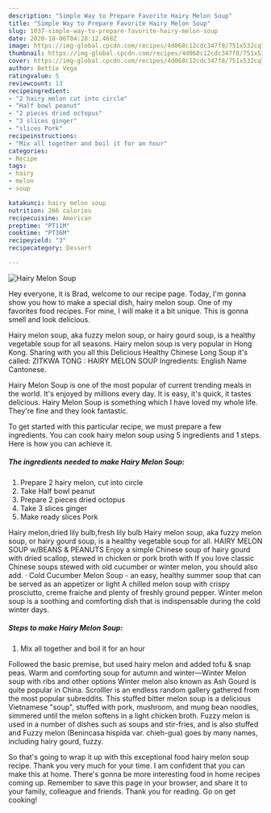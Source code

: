 ```yaml
---
description: "Simple Way to Prepare Favorite Hairy Melon Soup"
title: "Simple Way to Prepare Favorite Hairy Melon Soup"
slug: 1037-simple-way-to-prepare-favorite-hairy-melon-soup
date: 2020-10-06T04:28:12.468Z
image: https://img-global.cpcdn.com/recipes/4d068c12cdc347f8/751x532cq70/hairy-melon-soup-recipe-main-photo.jpg
thumbnail: https://img-global.cpcdn.com/recipes/4d068c12cdc347f8/751x532cq70/hairy-melon-soup-recipe-main-photo.jpg
cover: https://img-global.cpcdn.com/recipes/4d068c12cdc347f8/751x532cq70/hairy-melon-soup-recipe-main-photo.jpg
author: Bettie Vega
ratingvalue: 5
reviewcount: 13
recipeingredient:
- "2 hairy melon cut into circle"
- "Half bowl peanut"
- "2 pieces dried octopus"
- "3 slices ginger"
- "slices Pork"
recipeinstructions:
- "Mix all together and boil it for an hour"
categories:
- Recipe
tags:
- hairy
- melon
- soup

katakunci: hairy melon soup 
nutrition: 266 calories
recipecuisine: American
preptime: "PT11M"
cooktime: "PT36M"
recipeyield: "3"
recipecategory: Dessert

---
```



![Hairy Melon Soup](https://img-global.cpcdn.com/recipes/4d068c12cdc347f8/751x532cq70/hairy-melon-soup-recipe-main-photo.jpg)

Hey everyone, it is Brad, welcome to our recipe page. Today, I'm gonna show you how to make a special dish, hairy melon soup. One of my favorites food recipes. For mine, I will make it a bit unique. This is gonna smell and look delicious.

Hairy melon soup, aka fuzzy melon soup, or hairy gourd soup, is a healthy vegetable soup for all seasons. Hairy melon soup is very popular in Hong Kong. Sharing with you all this Delicious Healthy Chinese Long Soup it&#39;s called: ZITKWA TONG : HAIRY MELON SOUP Ingredients: English Name Cantonese.

Hairy Melon Soup is one of the most popular of current trending meals in the world. It's enjoyed by millions every day. It is easy, it's quick, it tastes delicious. Hairy Melon Soup is something which I have loved my whole life. They're fine and they look fantastic.


To get started with this particular recipe, we must prepare a few ingredients. You can cook hairy melon soup using 5 ingredients and 1 steps. Here is how you can achieve it.

<!--inarticleads1-->

##### The ingredients needed to make Hairy Melon Soup:

1. Prepare 2 hairy melon, cut into circle
1. Take Half bowl peanut
1. Prepare 2 pieces dried octopus
1. Take 3 slices ginger
1. Make ready slices Pork


Hairy melon,dried lily bulb,fresh lily bulb Hairy melon soup, aka fuzzy melon soup, or hairy gourd soup, is a healthy vegetable soup for all. HAIRY MELON SOUP w/BEANS &amp; PEANUTS Enjoy a simple Chinese soup of hairy gourd with dried scallop, stewed in chicken or pork broth with If you love classic Chinese soups stewed with old cucumber or winter melon, you should also add. · Cold Cucumber Melon Soup - an easy, healthy summer soup that can be served as an appetizer or light A chilled melon soup with crispy prosciutto, creme fraiche and plenty of freshly ground pepper. Winter melon soup is a soothing and comforting dish that is indispensable during the cold winter days. 

<!--inarticleads2-->

##### Steps to make Hairy Melon Soup:

1. Mix all together and boil it for an hour


Followed the basic premise, but used hairy melon and added tofu &amp; snap peas. Warm and comforting soup for autumn and winter—Winter Melon soup with ribs and other options Winter melon also known as Ash Gourd is quite popular in China. Scrolller is an endless random gallery gathered from the most popular subreddits. This stuffed bitter melon soup is a delicious Vietnamese &#34;soup&#34;, stuffed with pork, mushroom, and mung bean noodles, simmered until the melon softens in a light chicken broth. Fuzzy melon is used in a number of dishes such as soups and stir-fries, and is also stuffed and Fuzzy melon (Benincasa hispida var. chieh-gua) goes by many names, including hairy gourd, fuzzy. 

So that's going to wrap it up with this exceptional food hairy melon soup recipe. Thank you very much for your time. I am confident that you can make this at home. There's gonna be more interesting food in home recipes coming up. Remember to save this page in your browser, and share it to your family, colleague and friends. Thank you for reading. Go on get cooking!
